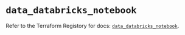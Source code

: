 # `data_databricks_notebook`

Refer to the Terraform Registory for docs: [`data_databricks_notebook`](https://registry.terraform.io/providers/databricks/databricks/1.20.0/docs/data-sources/notebook).
